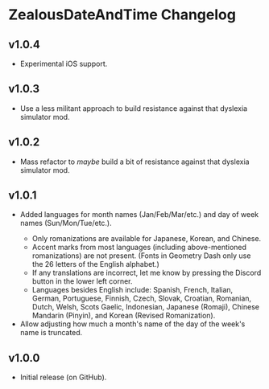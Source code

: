 # ZealousDateAndTime Changelog
## v1.0.4
- Experimental iOS support.
## v1.0.3
- Use a less militant approach to build resistance against that dyslexia simulator mod.
## v1.0.2
- Mass refactor to *maybe* build a bit of resistance against that dyslexia simulator mod.
## v1.0.1
- Added languages for month names <cl>(Jan/Feb/Mar/etc.)</c> and day of week names <cl>(Sun/Mon/Tue/etc.)</c>.
  - Only romanizations are available for Japanese, Korean, and Chinese.
  - Accent marks from most languages (including above-mentioned romanizations) are not present. (Fonts in Geometry Dash only use the 26 letters of the English alphabet.)
  - If any translations are incorrect, let me know by pressing the Discord button in the lower left corner.
  - Languages besides English include: <cl>Spanish</c>, <cl>French</c>, <cl>Italian</c>, <cl>German</c>, <cl>Portuguese</c>, <cl>Finnish</c>, <cl>Czech</c>, <cl>Slovak</c>, <cl>Croatian</c>, <cl>Romanian</c>, <cl>Dutch</c>, <cl>Welsh</c>, <cl>Scots Gaelic</c>, <cl>Indonesian</c>, <cl>Japanese (Romaji)</c>, <cl>Chinese Mandarin (Pinyin)</c>, and <cl>Korean (Revised Romanization)</c>.
- Allow adjusting how much a month's name of the day of the week's name is truncated.
## v1.0.0
- Initial release (on GitHub).